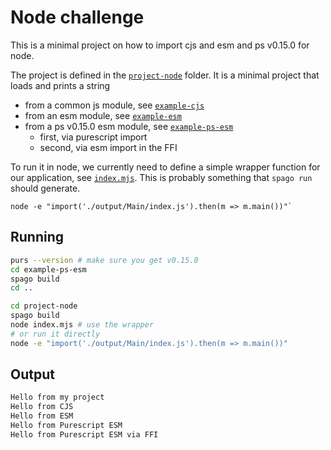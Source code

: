 # Node challenge

This is a minimal project on how to import cjs and esm and ps v0.15.0 for node.

The project is defined in the [`project-node`](./project-node) folder. It is a minimal project that loads and prints a string

* from a common js module, see [`example-cjs`](./example-cjs)
* from an esm module, see [`example-esm`](./example-esm)
* from a ps v0.15.0 esm module, see [`example-ps-esm`](./example-ps-esm)
  * first, via purescript import
  * second, via esm import in the FFI

To run it in node, we currently need to define a simple wrapper function for our application, see [`index.mjs`](./project-node/index.mjs). This is probably something that `spago run` should generate.

```
node -e "import('./output/Main/index.js').then(m => m.main())"`
```

## Running

```bash
purs --version # make sure you get v0.15.0
cd example-ps-esm
spago build
cd ..

cd project-node
spago build
node index.mjs # use the wrapper
# or run it directly
node -e "import('./output/Main/index.js').then(m => m.main())"
```

## Output

```bash
Hello from my project
Hello from CJS
Hello from ESM
Hello from Purescript ESM
Hello from Purescript ESM via FFI
```
